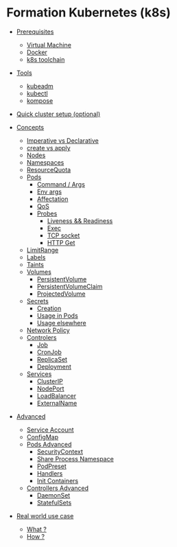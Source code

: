 # Formation Kubernetes (k8s)

- [Prerequisites](PREREQUISITES.md)

  - [Virtual Machine](PREREQUISITES.md#virtual-machine)
  - [Docker](PREREQUISITES.md#docker)
  - [k8s toolchain]()

- [Tools]()

  - [kubeadm]()
  - [kubectl]()
  - [kompose]()

- [Quick cluster setup (optional)]()

- [Concepts]()

  - [Imperative vs Declarative]()
  - [create vs apply]()
  - [Nodes]()
  - [Namespaces]()
  - [ResourceQuota]()
  - [Pods]()
    - [Command / Args]()
    - [Env args]()
    - [Affectation]()
    - [QoS]()
    - [Probes]()
      - [Liveness && Readiness]()
      - [Exec]()
      - [TCP socket]()
      - [HTTP Get]()
  - [LimitRange]()
  - [Labels]()
  - [Taints]()
  - [Volumes]()
    - [PersistentVolume]()
    - [PersistentVolumeClaim]()
    - [ProjectedVolume]()
  - [Secrets]()
    - [Creation]()
    - [Usage in Pods]()
    - [Usage elsewhere]()
  - [Network Policy]()
  - [Controlers]()
    - [Job]()
    - [CronJob]()
    - [ReplicaSet]()
    - [Deployment]()
  - [Services]()
    - [ClusterIP]()
    - [NodePort]()
    - [LoadBalancer]()
    - [ExternalName]()

- [Advanced]()

  - [Service Account]()
  - [ConfigMap]()
  - [Pods Advanced]()
    - [SecurityContext]()
    - [Share Process Namespace]()
    - [PodPreset]()
    - [Handlers]()
    - [Init Containers]()
  - [Controllers Advanced]()
    - [DaemonSet]()
    - [StatefulSets]()

- [Real world use case]()
  - [What ?]()
  - [How ?]()
